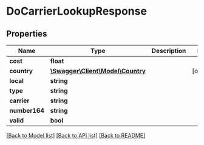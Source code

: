# DoCarrierLookupResponse

## Properties
Name | Type | Description | Notes
------------ | ------------- | ------------- | -------------
**cost** | **float** |  | 
**country** | [**\Swagger\Client\Model\Country**](Country.md) |  | [optional] 
**local** | **string** |  | 
**type** | **string** |  | 
**carrier** | **string** |  | 
**number164** | **string** |  | 
**valid** | **bool** |  | 

[[Back to Model list]](../README.md#documentation-for-models) [[Back to API list]](../README.md#documentation-for-api-endpoints) [[Back to README]](../README.md)


